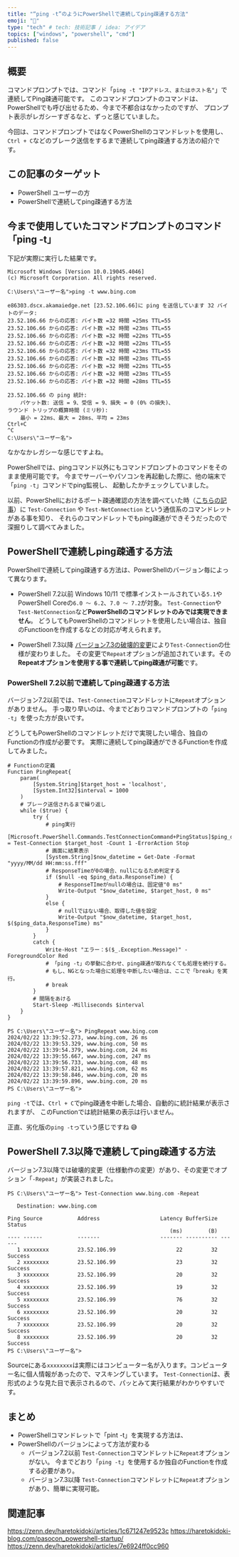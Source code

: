```yaml
---
title: "“ping -t”のようにPowerShellで連続してping疎通する方法"
emoji: "📌"
type: "tech" # tech: 技術記事 / idea: アイデア
topics: ["windows", "powershell", "cmd"]
published: false
---
```

## 概要

コマンドプロンプトでは、コマンド「`ping -t "IPアドレス、またはホスト名"`」で連続してPing疎通可能です。
このコマンドプロンプトのコマンドは、PowerShellでも呼び出せるため、今まで不都合はなかったのですが、
プロンプト表示がレガシーすぎるなと、ずっと感じていました。

今回は、コマンドプロンプトではなくPowerShellのコマンドレットを使用し、
`Ctrl + C`などのブレーク送信をするまで連続してping疎通する方法の紹介です。

## この記事のターゲット

- PowerShell ユーザーの方
- PowerShellで連続してping疎通する方法

## 今まで使用していたコマンドプロンプトのコマンド「ping -t」

下記が実際に実行した結果です。

```:コマンドプロンプトで連続してping疎通
Microsoft Windows [Version 10.0.19045.4046]
(c) Microsoft Corporation. All rights reserved.

C:\Users\"ユーザー名">ping -t www.bing.com

e86303.dscx.akamaiedge.net [23.52.106.66]に ping を送信しています 32 バイトのデータ:
23.52.106.66 からの応答: バイト数 =32 時間 =25ms TTL=55
23.52.106.66 からの応答: バイト数 =32 時間 =23ms TTL=55
23.52.106.66 からの応答: バイト数 =32 時間 =22ms TTL=55
23.52.106.66 からの応答: バイト数 =32 時間 =22ms TTL=55
23.52.106.66 からの応答: バイト数 =32 時間 =23ms TTL=55
23.52.106.66 からの応答: バイト数 =32 時間 =23ms TTL=55
23.52.106.66 からの応答: バイト数 =32 時間 =22ms TTL=55
23.52.106.66 からの応答: バイト数 =32 時間 =23ms TTL=55
23.52.106.66 からの応答: バイト数 =32 時間 =28ms TTL=55

23.52.106.66 の ping 統計:
    パケット数: 送信 = 9、受信 = 9、損失 = 0 (0% の損失)、
ラウンド トリップの概算時間 (ミリ秒):
    最小 = 22ms、最大 = 28ms、平均 = 23ms
Ctrl+C
^C
C:\Users\"ユーザー名">
```

なかなかレガシーな感じですよね。

PowerShellでは、pingコマンド以外にもコマンドプロンプトのコマンドをそのまま使用可能です。
今までサーバーやパソコンを再起動した際に、他の端末で「`ping -t`」コマンドでping監視し、
起動したかチェックしていました。

以前、PowerShellにおけるポート疎通確認の方法を調べていた時（[こちらの記事](https://zenn.dev/haretokidoki/articles/1c671247e9523c)）に `Test-Connection` や `Test-NetConnection` という通信系のコマンドレットがある事を知り、
それらのコマンドレットでもping疎通ができそうだったので深掘りして調べてみました。

## PowerShellで連続しping疎通する方法

PowerShellで連続してping疎通する方法は、PowerShellのバージョン毎によって異なります。

- PowerShell 7.2以前
    Windows 10/11 で標準インストールされている`5.1`やPowerShell Coreの`6.0 ～ 6.2`、`7.0 ～ 7.2`が対象。
    `Test-Connection`や`Test-NetConnection`など**PowerShellのコマンドレットのみでは実現できません**。
    どうしてもPowerShellのコマンドレットを使用したい場合は、独自のFunctioonを作成するなどの対応が考えられます。

- PowerShell 7.3以降
    [バージョン7.3の破壊的変更](https://learn.microsoft.com/ja-jp/powershell/scripting/whats-new/what-s-new-in-powershell-73?view=powershell-7.4#breaking-changes-and-improvements)により`Test-Connection`の仕様が変わりました。
    その変更で`Repeat`オプションが追加されています。その**Repeatオプションを使用する事で連続してping疎通が可能**です。

### PowerShell 7.2以前で連続してping疎通する方法

バージョン7.2以前では、`Test-Connection`コマンドレットに`Repeat`オプションがありません。
手っ取り早いのは、今までどおりコマンドプロンプトの「`ping -t`」を使った方が良いです。

どうしてもPowerShellのコマンドレットだけで実現したい場合、独自のFunctionの作成が必要です。
実際に連続してping疎通ができるFunctionを作成してみました。

```powershell:PowerShell 7.2以前：独自のFunctionを作成
# Functionの定義
Function PingRepeat{
    param(
        [System.String]$target_host = 'localhost',
        [System.Int32]$interval = 1000
    )
    # ブレーク送信されるまで繰り返し
    while ($true) {
        try {
            # ping実行
            [Microsoft.PowerShell.Commands.TestConnectionCommand+PingStatus]$ping_data = Test-Connection $target_host -Count 1 -ErrorAction Stop
            # 画面に結果表示
            [System.String]$now_datetime = Get-Date -Format "yyyy/MM/dd HH:mm:ss.fff"
            # ResponseTimeが0の場合、nullになるため判定する
            if ($null -eq $ping_data.ResponseTime) {
                # ResponseTImeがnullの場合は、固定値"0 ms"
                Write-Output "$now_datetime, $target_host, 0 ms"
            }
            else {
                # nullではない場合、取得した値を設定
                Write-Output "$now_datetime, $target_host, $($ping_data.ResponseTime) ms"
            }
        }
        catch {
            Write-Host "エラー：$($_.Exception.Message)" -ForegroundColor Red
            # 「ping -t」の挙動に合わせ、ping疎通が取れなくても処理を続行する。
            # もし、NGとなった場合に処理を中断したい場合は、ここで「break」を実行。
            # break
        }
        # 間隔をあける
        Start-Sleep -Milliseconds $interval
    }
}
```

```powershell:PowerShell 7.2以前：独自Functionを実行
PS C:\Users\"ユーザー名"> PingRepeat www.bing.com
2024/02/22 13:39:52.273, www.bing.com, 26 ms
2024/02/22 13:39:53.329, www.bing.com, 50 ms
2024/02/22 13:39:54.379, www.bing.com, 24 ms
2024/02/22 13:39:55.667, www.bing.com, 247 ms
2024/02/22 13:39:56.733, www.bing.com, 48 ms
2024/02/22 13:39:57.821, www.bing.com, 62 ms
2024/02/22 13:39:58.846, www.bing.com, 20 ms
2024/02/22 13:39:59.896, www.bing.com, 20 ms
PS C:\Users\"ユーザー名">
```

`ping -t`では、`Ctrl + C`でping疎通を中断した場合、自動的に統計結果が表示されますが、
このFunctionでは統計結果の表示は行いません。

正直、劣化版の`ping -t`っていう感じですね 😅

## PowerShell 7.3以降で連続してping疎通する方法

バージョン7.3以降では破壊的変更（仕様動作の変更）があり、その変更でオプション「`-Repeat`」が実装されました。

```powershell:PowerShell 7.3以降：新たに実装されたオプションをつけて実行
PS C:\Users\"ユーザー名"> Test-Connection www.bing.com -Repeat

   Destination: www.bing.com

Ping Source           Address                   Latency BufferSize Status
                                                   (ms)        (B)
---- ------           -------                   ------- ---------- ------
   1 xxxxxxxx         23.52.106.99                   22         32 Success
   2 xxxxxxxx         23.52.106.99                   23         32 Success
   3 xxxxxxxx         23.52.106.99                   20         32 Success
   4 xxxxxxxx         23.52.106.99                   19         32 Success
   5 xxxxxxxx         23.52.106.99                   76         32 Success
   6 xxxxxxxx         23.52.106.99                   20         32 Success
   7 xxxxxxxx         23.52.106.99                   20         32 Success
   8 xxxxxxxx         23.52.106.99                   20         32 Success
PS C:\Users\"ユーザー名">
```

Sourceにある`xxxxxxxx`は実際にはコンピューター名が入ります。コンピューター名に個人情報があったので、マスキングしています。
`Test-Connection`は、表形式のような見た目で表示されるので、パッとみて実行結果がわかりやすいです。

## まとめ

- PowerShellコマンドレットで「pint -t」を実現する方法は、
- PowerShellのバージョンによって方法が変わる
    - バージョン7.2以前
        `Test-Connection`コマンドレットに`Repeat`オプションがない。
        今までどおり「`ping -t`」を使用するか独自のFunctionを作成する必要があり。
    - バージョン7.3以降
        `Test-Connection`コマンドレットに`Repeat`オプションがあり、簡単に実現可能。

## 関連記事

https://zenn.dev/haretokidoki/articles/1c671247e9523c
https://haretokidoki-blog.com/pasocon_powershell-startup/
https://zenn.dev/haretokidoki/articles/7e6924ff0cc960

